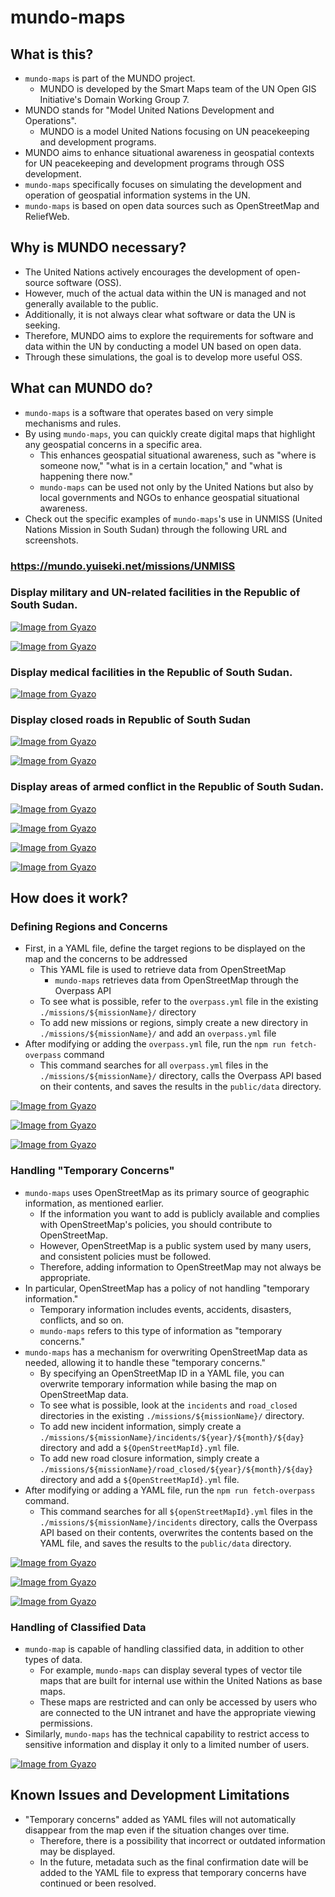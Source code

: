 # mundo-maps

## What is this?

- `mundo-maps` is part of the MUNDO project.
  - MUNDO is developed by the Smart Maps team of the UN Open GIS Initiative's Domain Working Group 7.
- MUNDO stands for "Model United Nations Development and Operations".
  - MUNDO is a model United Nations focusing on UN peacekeeping and development programs.
- MUNDO aims to enhance situational awareness in geospatial contexts for UN peacekeeping and development programs through OSS development.
- `mundo-maps` specifically focuses on simulating the development and operation of geospatial information systems in the UN.
- `mundo-maps` is based on open data sources such as OpenStreetMap and ReliefWeb.

## Why is MUNDO necessary?

- The United Nations actively encourages the development of open-source software (OSS).
- However, much of the actual data within the UN is managed and not generally available to the public.
- Additionally, it is not always clear what software or data the UN is seeking.
- Therefore, MUNDO aims to explore the requirements for software and data within the UN by conducting a model UN based on open data.
- Through these simulations, the goal is to develop more useful OSS.

## What can MUNDO do?

- `mundo-maps` is a software that operates based on very simple mechanisms and rules.
- By using `mundo-maps`, you can quickly create digital maps that highlight any geospatial concerns in a specific area.
  - This enhances geospatial situational awareness, such as "where is someone now," "what is in a certain location," and "what is happening there now."
  - `mundo-maps` can be used not only by the United Nations but also by local governments and NGOs to enhance geospatial situational awareness.
- Check out the specific examples of `mundo-maps`'s use in UNMISS (United Nations Mission in South Sudan) through the following URL and screenshots.

### https://mundo.yuiseki.net/missions/UNMISS

### Display military and UN-related facilities in the Republic of South Sudan.

[![Image from Gyazo](https://i.gyazo.com/1c951a512b4d5d55a7c4a066d81e055a.png)](https://gyazo.com/1c951a512b4d5d55a7c4a066d81e055a)

[![Image from Gyazo](https://i.gyazo.com/048d9a4332d0f764a733787c165deb8b.png)](https://gyazo.com/048d9a4332d0f764a733787c165deb8b)

### Display medical facilities in the Republic of South Sudan.

[![Image from Gyazo](https://i.gyazo.com/e1c0df4e6532a7900d8e7816fa9ad922.png)](https://gyazo.com/e1c0df4e6532a7900d8e7816fa9ad922)

### Display closed roads in Republic of South Sudan

[![Image from Gyazo](https://i.gyazo.com/a16fec8372618629e3af70696faced6a.png)](https://gyazo.com/a16fec8372618629e3af70696faced6a)

[![Image from Gyazo](https://i.gyazo.com/52c52135eb943fe834cbef3b0952aa42.png)](https://gyazo.com/52c52135eb943fe834cbef3b0952aa42)

### Display areas of armed conflict in the Republic of South Sudan.

[![Image from Gyazo](https://i.gyazo.com/74ea7b2fff67489ea0d892b6290bdc8d.png)](https://gyazo.com/74ea7b2fff67489ea0d892b6290bdc8d)

[![Image from Gyazo](https://i.gyazo.com/24433d619775435216631d4e39a6adca.png)](https://gyazo.com/24433d619775435216631d4e39a6adca)

[![Image from Gyazo](https://i.gyazo.com/e8c5c298406d9e06bcf6ca1d064f48a1.png)](https://gyazo.com/e8c5c298406d9e06bcf6ca1d064f48a1)

[![Image from Gyazo](https://i.gyazo.com/e20a4faeab56e0149a730ded0811b33c.png)](https://gyazo.com/e20a4faeab56e0149a730ded0811b33c)

## How does it work?

### Defining Regions and Concerns

- First, in a YAML file, define the target regions to be displayed on the map and the concerns to be addressed
  - This YAML file is used to retrieve data from OpenStreetMap
    - `mundo-maps` retrieves data from OpenStreetMap through the Overpass API
  - To see what is possible, refer to the `overpass.yml` file in the existing `./missions/${missionName}/` directory
  - To add new missions or regions, simply create a new directory in `./missions/${missionName}/` and add an `overpass.yml` file
- After modifying or adding the `overpass.yml` file, run the `npm run fetch-overpass` command
  - This command searches for all `overpass.yml` files in the `./missions/${missionName}/` directory, calls the Overpass API based on their contents, and saves the results in the `public/data` directory.

[![Image from Gyazo](https://i.gyazo.com/936c1e4d50a4d493844354f16de78657.png)](https://gyazo.com/936c1e4d50a4d493844354f16de78657)

[![Image from Gyazo](https://i.gyazo.com/b043c456f887fc7e096b51e148e98206.png)](https://gyazo.com/b043c456f887fc7e096b51e148e98206)

[![Image from Gyazo](https://i.gyazo.com/f5aaf5e3cfb59a098c6a9f81ea46d1bc.png)](https://gyazo.com/f5aaf5e3cfb59a098c6a9f81ea46d1bc)

### Handling "Temporary Concerns"

- `mundo-maps` uses OpenStreetMap as its primary source of geographic information, as mentioned earlier.
  - If the information you want to add is publicly available and complies with OpenStreetMap's policies, you should contribute to OpenStreetMap.
  - However, OpenStreetMap is a public system used by many users, and consistent policies must be followed.
  - Therefore, adding information to OpenStreetMap may not always be appropriate.
- In particular, OpenStreetMap has a policy of not handling "temporary information."
  - Temporary information includes events, accidents, disasters, conflicts, and so on.
  - `mundo-maps` refers to this type of information as "temporary concerns."
- `mundo-maps` has a mechanism for overwriting OpenStreetMap data as needed, allowing it to handle these "temporary concerns."
  - By specifying an OpenStreetMap ID in a YAML file, you can overwrite temporary information while basing the map on OpenStreetMap data.
  - To see what is possible, look at the `incidents` and `road_closed` directories in the existing `./missions/${missionName}/` directory.
  - To add new incident information, simply create a `./missions/${missionName}/incidents/${year}/${month}/${day}` directory and add a `${OpenStreetMapId}.yml` file.
  - To add new road closure information, simply create a `./missions/${missionName}/road_closed/${year}/${month}/${day}` directory and add a `${OpenStreetMapId}.yml` file.
- After modifying or adding a YAML file, run the `npm run fetch-overpass` command.
  - This command searches for all `${openStreetMapId}.yml` files in the `./missions/${missionName}/incidents` directory, calls the Overpass API based on their contents, overwrites the contents based on the YAML file, and saves the results to the `public/data` directory.

[![Image from Gyazo](https://i.gyazo.com/023e2da70daa156d0fadb6e1cac24ae9.png)](https://gyazo.com/023e2da70daa156d0fadb6e1cac24ae9)

[![Image from Gyazo](https://i.gyazo.com/f742a1729cf517cd6d1b5d815cecd1a8.png)](https://gyazo.com/f742a1729cf517cd6d1b5d815cecd1a8)

[![Image from Gyazo](https://i.gyazo.com/9dd1613b4753695c98c286e945d5f676.png)](https://gyazo.com/9dd1613b4753695c98c286e945d5f676)

### Handling of Classified Data

- `mundo-map` is capable of handling classified data, in addition to other types of data.
  - For example, `mundo-maps` can display several types of vector tile maps that are built for internal use within the United Nations as base maps.
  - These maps are restricted and can only be accessed by users who are connected to the UN intranet and have the appropriate viewing permissions.
- Similarly, `mundo-maps` has the technical capability to restrict access to sensitive information and display it only to a limited number of users.

[![Image from Gyazo](https://i.gyazo.com/46a523018154f49ef5fef215102fb67e.png)](https://gyazo.com/46a523018154f49ef5fef215102fb67e)

## Known Issues and Development Limitations

- "Temporary concerns" added as YAML files will not automatically disappear from the map even if the situation changes over time.
  - Therefore, there is a possibility that incorrect or outdated information may be displayed.
  - In the future, metadata such as the final confirmation date will be added to the YAML file to express that temporary concerns have continued or been resolved.
